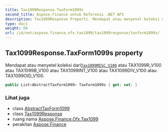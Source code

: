 ```yaml
---
title: Tax1099Response.TaxForm1099s
second_title: Aspose.Finance untuk Referensi .NET API
description: Tax1099Response Properti. Mendapat atau menyetel koleksi dariTax1099MISC_V100 atau TAX1099R_V100 atau TAX1099B_V100 atau TAX1099INT_V100 atau TAX1099DIV_V100 atau TAX1099OID_V100.
type: docs
weight: 50
url: /id/net/aspose.finance.ofx.tax1099/tax1099response/taxform1099s/
---
```

## Tax1099Response.TaxForm1099s property

Mendapat atau menyetel koleksi dari[`Tax1099MISC_V100`](../../tax1099misc_v100/) atau TAX1099R_V100 atau TAX1099B_V100 atau TAX1099INT_V100 atau TAX1099DIV_V100 atau TAX1099OID_V100.

```csharp
public List<AbstractTaxForm1099> TaxForm1099s { get; set; }
```

### Lihat juga

* class [AbstractTaxForm1099](../../abstracttaxform1099/)
* class [Tax1099Response](../)
* ruang nama [Aspose.Finance.Ofx.Tax1099](../../tax1099response/)
* perakitan [Aspose.Finance](../../../)


